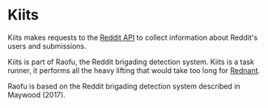 # Kiits

Kiits makes requests to the [Reddit API](https://www.reddit.com/dev/api/) to collect information about Reddit's users and submissions.

Kiits is part of Raofu, the Reddit brigading detection system. Kiits is a task runner, it performs all the heavy lifting that would take too long for [Rednant](https://github.com/kittsville/Randant).

Raofu is based on the Reddit brigading detection system described in Maywood (2017).
